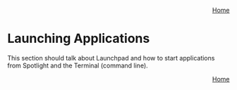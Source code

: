 <p align="right">
<a href="../README.md">Home</a>
</p>

# Launching Applications 

This section should talk about Launchpad and how to start applications from Spotlight and the Terminal (command line). 

<p align="right">
<a href="../README.md">Home</a>
</p>